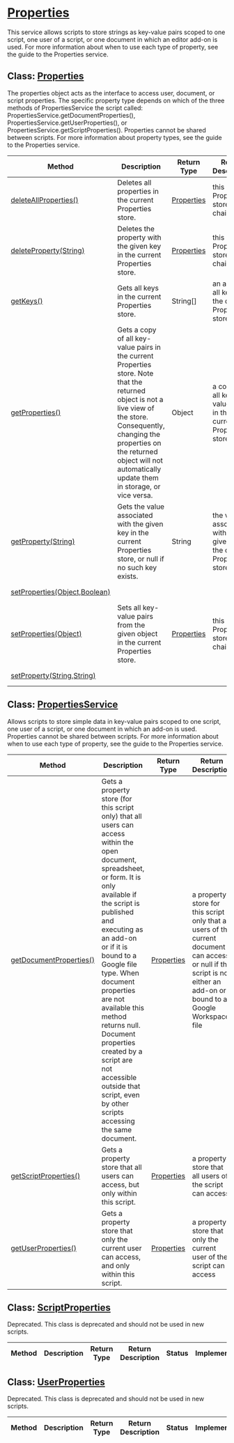 # [Properties](https://developers.google.com/apps-script/reference/properties)

This service allows scripts to store strings as key-value pairs scoped to one script, one user of a script, or one document in which an editor add-on is used. For more information about when to use each type of property, see the guide to the Properties service.

## Class: [Properties](https://developers.google.com/apps-script/reference/properties/properties)

The properties object acts as the interface to access user, document, or script properties. The specific property type depends on which of the three methods of PropertiesService the script called: PropertiesService.getDocumentProperties(), PropertiesService.getUserProperties(), or PropertiesService.getScriptProperties(). Properties cannot be shared between scripts. For more information about property types, see the guide to the Properties service.

| Method | Description | Return Type | Return Description | Status | Implementation |
|--- |--- |--- |--- |--- |--- |
| [deleteAllProperties()](https://developers.google.com/apps-script/reference/properties/properties#deleteAllProperties()) | Deletes all properties in the current Properties store. | [Properties](#class-properties) | this Properties store, for chaining | in progress | [link](../src/services/stores/fakestores.js#L277) |
| [deleteProperty(String)](https://developers.google.com/apps-script/reference/properties/properties#deleteProperty(String)) | Deletes the property with the given key in the current Properties store. | [Properties](#class-properties) | this Properties store, for chaining | in progress | [link](../src/services/stores/fakestores.js#L285) |
| [getKeys()](https://developers.google.com/apps-script/reference/properties/properties#getKeys()) | Gets all keys in the current Properties store. | String[] | an array of all keys in the current Properties store | in progress | [link](../src/services/stores/fakestores.js#L289) |
| [getProperties()](https://developers.google.com/apps-script/reference/properties/properties#getProperties()) | Gets a copy of all key-value pairs in the current Properties store. Note that the returned object is not a live view of the store. Consequently, changing the properties on the returned object will not automatically update them in storage, or vice versa. | Object | a copy of all key-value pairs in the current Properties store | in progress | [link](../src/services/stores/fakestores.js#L272) |
| [getProperty(String)](https://developers.google.com/apps-script/reference/properties/properties#getProperty(String)) | Gets the value associated with the given key in the current Properties store, or null if no such key exists. | String | the value associated with the given key in the current Properties store | in progress | [link](../src/services/stores/fakestores.js#L300) |
| [setProperties(Object,Boolean)](https://developers.google.com/apps-script/reference/properties/properties#setProperties(Object,Boolean)) |  |  |  | in progress | [link](../src/services/stores/fakestores.js#L305) |
| [setProperties(Object)](https://developers.google.com/apps-script/reference/properties/properties#setProperties(Object)) | Sets all key-value pairs from the given object in the current Properties store. | [Properties](#class-properties) | this Properties store, for chaining | in progress | [link](../src/services/stores/fakestores.js#L305) |
| [setProperty(String,String)](https://developers.google.com/apps-script/reference/properties/properties#setProperty(String,String)) |  |  |  | in progress | [link](../src/services/stores/fakestores.js#L314) |

## Class: [PropertiesService](https://developers.google.com/apps-script/reference/properties/properties-service)

Allows scripts to store simple data in key-value pairs scoped to one script, one user of a script, or one document in which an add-on is used. Properties cannot be shared between scripts. For more information about when to use each type of property, see the guide to the Properties service.

| Method | Description | Return Type | Return Description | Status | Implementation |
|--- |--- |--- |--- |--- |--- |
| [getDocumentProperties()](https://developers.google.com/apps-script/reference/properties/properties-service#getDocumentProperties()) | Gets a property store (for this script only) that all users can access within the open document, spreadsheet, or form. It is only available if the script is published and executing as an add-on or if it is bound to a Google file type. When document properties are not available this method returns null. Document properties created by a script are not accessible outside that script, even by other scripts accessing the same document. | [Properties](#class-properties) | a property store for this script only that all users of the current document can access, or null if the script is not either an add-on or bound to a Google Workspace file | in progress | [link](../src/services/stores/fakestores.js#L121) |
| [getScriptProperties()](https://developers.google.com/apps-script/reference/properties/properties-service#getScriptProperties()) | Gets a property store that all users can access, but only within this script. | [Properties](#class-properties) | a property store that all users of the script can access | in progress | [link](../src/services/stores/fakestores.js#L139) |
| [getUserProperties()](https://developers.google.com/apps-script/reference/properties/properties-service#getUserProperties()) | Gets a property store that only the current user can access, and only within this script. | [Properties](#class-properties) | a property store that only the current user of the script can access | in progress | [link](../src/services/stores/fakestores.js#L131) |

## Class: [ScriptProperties](https://developers.google.com/apps-script/reference/properties/script-properties)

Deprecated. This class is deprecated and should not be used in new scripts.

| Method | Description | Return Type | Return Description | Status | Implementation |
|--- |--- |--- |--- |--- |--- |

## Class: [UserProperties](https://developers.google.com/apps-script/reference/properties/user-properties)

Deprecated. This class is deprecated and should not be used in new scripts.

| Method | Description | Return Type | Return Description | Status | Implementation |
|--- |--- |--- |--- |--- |--- |

